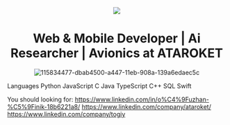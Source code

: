 <div id="header" align="center">
  <img src="https://i.ibb.co/MPyx9PM/inkpx-word-art-2.png" />

</div>

<div align="center" >
  <h1>Web & Mobile Developer | Ai Researcher | Avionics at ATAROKET</h1>
  
  ![115834477-dbab4500-a447-11eb-908a-139a6edaec5c](https://user-images.githubusercontent.com/108802411/233771788-49345f74-fa90-4ed1-8214-0a1355bc7b13.gif)


  </div>



Languages
Python JavaScript C Java TypeScript C++ SQL Swift

You should looking for:
https://www.linkedin.com/in/o%C4%9Fuzhan-%C5%9Finik-18b6221a8/
https://www.linkedin.com/company/ataroket/
https://www.linkedin.com/company/togiy


